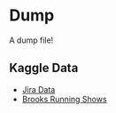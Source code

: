 # Dump

A dump file!

## Kaggle Data

+ [Jira Data](https://www.kaggle.com/abelmes/irs-dataset)
+ [Brooks Running Shows](https://www.kaggle.com/hannahcollins/2020-brooks-running-shoes)
